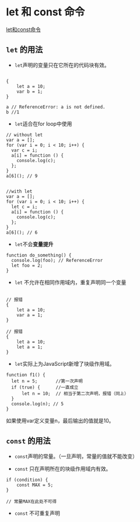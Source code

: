 
# let 和 const 命令

[let和const命令](https://wohugb.gitbooks.io/ecmascript-6/content/docs/let.html)


## `let` 的用法

* `let`声明的变量只在它所在的代码块有效。

```

{
    let a = 10;
    var b = 1;
}

a // ReferenceError: a is not defined.
b //1
```

* `let`适合在for loop中使用

```
// without let
var a = [];
for (var i = 0; i < 10; i++) {
  var c = i;
  a[i] = function () {
    console.log(c);
  };
}
a[6](); // 9


//with let
var a = [];
for (var i = 0; i < 10; i++) {
  let c = i;
  a[i] = function () {
    console.log(c);
  };
}
a[6](); // 6
```
* `let`不会**变量提升**


```
function do_something() {
  console.log(foo); // ReferenceError
  let foo = 2;
}
```

* `let` 不允许在相同作用域内，重复声明同一个变量

```

// 报错
{
    let a = 10;
    var a = 1;
}

// 报错
{
    let a = 10;
    let a = 1;
}
```


* `let`实际上为JavaScript新增了块级作用域。

```
function f1() {
  let n = 5;       //第一次声明
  if (true) {      //一直成立
      let n = 10;  // 相当于第二次声明，报错（同上）
  }
  console.log(n); // 5
}

```

如果使用var定义变量n，最后输出的值就是10。

## `const` 的用法

* `const`声明的常量。（一旦声明，常量的值就不能改变）

* `const` 只在声明所在的块级作用域内有效。

```
if (condition) {
    const MAX = 5;
}

// 常量MAX在此处不可得
```

* `const` 不可重复声明